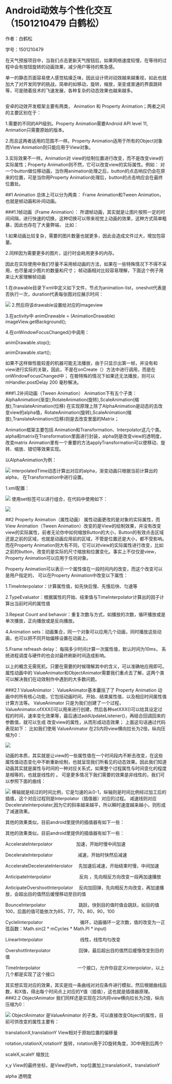 # Android动效与个性化交互（1501210479 白鹤松）

作者：白鹤松

学号：1501210479


在天气预报项目中，当我们点击更新天气按钮后，如果网络速度较慢，在等待的过程中会有按钮旋转的动画效果，减少用户等待的焦急感。

单一的静态页面容易使人感觉枯燥乏味，因此设计师对动效越来越重视，如此也就加大了对开发同学的挑战，简单的如移动，旋转，缩放，渐变或普通的界面跳转等，可是随着技术的飞速发展，各种复杂的动态效果也越来越多。


## 
安卓的动效开发框架主要有两类， Animation 和 Property Animation；两者之间的主要区别在于：

1.需要的不同的API级别。Property Animation需要Android API level 11, Animation只需要原始的版本。

2.而且这两者适用的范围不一样。Property Animation适用于所有的Object对象而View Animation则只能应用于View对象。

3.实际效果不一样。Animation对 view的绘制位置进行改变，而不是改变view的实际属性；Property Animation则不然，它可以改变view的实际属性。例如： 对一个button做位移动画，当你用animation处理之后，button的点击响应仍会在原来的位置，可是当你用Property Animation处理后，button的点击响应会在最终位置处。



##1 Animation
总体上可以分为两类： Frame Animation和Tween Animation，也就是帧动画和补间动画。

###1.1帧动画（Frame Animation）：
所谓帧动画，其实就是让图片按照一定的时间间隔，进行快速的切换，这种切换可以带来视觉上动画的效果，这种方式简单粗暴，因此也存在了大量弊端， 比如：

1.如果动画比较复杂，需要的图片数量也就更多，因此会造成文件过大，增加包容量。

2.同样因为需要更多的图片，运行时会耗用更多的内存。

因此在实际使用中我们尽量不采用帧动画的方法，如果在一些特殊情况下不得不采用，也尽量减少图片的数量和尺寸； 帧动画相对比较容易理解，下面这个例子用来让大家理解帧动画

1.在drawable目录下xml中定义如下文件，节点为animation-list，oneshot代表是否执行一次，duration代表每张图对应展示时间：

![](bhs1.png)
2.然后将该drawable设置给对应的imageview

3.在activity中
animDrawable = (AnimationDrawable) imageView.getBackground();

4.在onWindowFocusChanged()中调用：

animDrawable.stop();

animDrawable.start();

如果不这样做性能较差的机器可能无法播放，由于只显示出第一帧，并没有和view进行实际的关联，因此，不是在onCreate（）方法中进行调用，而是在onWindowFocusChanged中；
在极特殊的情况下如果还无法播放，则可以mHandler.postDelay 200 毫秒解决。

###1.2补间动画（Tween Animation）
Animation下有五个子类：AlphaAnimation(渐变),RotateAnimation(旋转),ScaleAnimation(缩放),TranslateAnimation(位移) 在实现原理上除了AlphaAnimation是动态的去改变view的alpha值，RotateAnimation(旋转),ScaleAnimation(缩放),TranslateAnimation(位移)则是去改变里面的Matrix；

Animation框架主要包括 Animation和Transformation、Interpolator这几个类。 alpha和matrix在Transformation里面进行封装，alpha则是改变view的透明度，改变matrix Animation里有一个重要的方法applyTransformation可以使移动、旋转、缩放、错切等效果实现。

以AlphaAnimation为例：

![](bhs2.png)
interpolatedTime动态计算出对应的alpha，渐变动画只根据当前计算出的alpha， 在Transformation中进行设置。

1.xml配置：

![](bhs3.png)
使用set标签可以进行组合，在代码中使用如下：

 ![](bhs44.png)


##2 Property Animation（属性动画）
属性动画更改的是对象的实际属性，而View Animation（Tween Animation）改变的是View的绘制效果，并没有改变view的实际属性，前者无论你中如何缩放Button的大小，Button的有效点击区域还是之前的区域，也就是动画应用前的区域，不管是位置还是大小，都不受影响。而在Property Animation则大有不同，它可以对view的实际属性进行改变，比如之前的button，改变的是实际的尺寸缩放和位置变化。事实上不仅仅是view，Property Animation可以应用于任何对象。

Property Animation可以表示一个属性值在一段时间内的改变，而这个改变可以是用户指定的， 可以在Property Animation中改变以下属性：

1.TimeInterpolator：计算属性值，如先快后慢、先慢后快、匀速等

2.TypeEvaluator：根据属性的开始、结束值与TimeInterpolator计算出的因子计算出当前时间的属性值

3.Repeat Count and behavoir：重复次数与方式，如播放的次数，循环播放或是单次播放，正向播放或是反向播放。

4.Animation sets：动画集合，同一个对象可以应用几个动画，同时播放这些动画，也可以把不同开始偏移设置在动画上。

5.Frame refreash delay： 每隔多少时间计算一次属性值，默认时间为10ms， 系统进程调度与硬件的也会对最终刷新时间造成影响。

以上的概念无需死机，只要在需要的时候理解其中的含义，可以准确地应用即可。属性动画中的 ValueAnimator和ObjectAnimator需要我们重点去了解，这两个类可以解决我们在动效制作中遇到的大多数问题。

###2.1 ValueAnimator：
ValueAnimator基本囊括了了 Property Animation 动画中的所有核心功能，它包括动画时间，开始、结束属性值，以及相应时间属性值计算方法等。
ValueAnimator 只是为我们创建了一个过程， ValueAnimator.ofXXX()可以用来进行创建，然后各种setXXX()可以给其设定过程的时间，速率变化效果等，最后通过addUpdateListener()，再结合回调回来的参数值，就可以生成 改变view的属性，从而形成动态效果；
上面这句话通过代码表现如下：
比如我们使用 ValueAnimator 在2S内将view横向拉长为2倍，纵向压缩为0：

![](bhs55.png)

动画的本质，其实就是让view的一些属性值在一个时间段内不断去改变，在这些属性值动态变化中不断重新绘制，也就呈现我们所看见的动态效果。因此我们知道动画其实就是属性与时间的一种对应关系式，如果整个过程属性与时间变化的程度是相等的，也就是线性的 。
可是更多情况下我们需要的效果是非线性的，我们可以参照下面的曲线：

![](curve.png)
横轴就是经过的时间比例，它是匀速的从0-1，纵轴则是时间比例经过加工后的插值，这个对应过程则是Interpolator（插值器）对应的过程。
减速线则对应DecelerateInterpolater,因为它的斜率越来越平，所以瞬时速度越来越小，则形成了减速效果。

其他的效果类似，目前android里提供的插值器有如下一些：


其他的效果类似，目前android里提供的插值器有如下一些：

AccelerateInterpolator　　　　　     加速，开始时慢中间加速

DecelerateInterpolator　　　 　　   减速，开始时快然后减速

AccelerateDecelerateInterolator　   先加速后减速，开始结束时慢，中间加速

AnticipateInterpolator　　　　　　  反向 ，先向相反方向改变一段再加速播放

AnticipateOvershootInterpolator　   反向加回弹，先向相反方向改变，再加速播放，会超出目的值然后缓慢移动至目的值

BounceInterpolator　　　　　　　  跳跃，快到目的值时值会跳跃，如目的值100，后面的值可能依次为85，77，70，80，90，100

CycleIinterpolator　　　　　　　　 循环，动画循环一定次数，值的改变为一正弦函数：Math.sin(2 * mCycles * Math.PI * input)

LinearInterpolator　　　　　　　　 线性，线性均匀改变

OvershottInterpolator　　　　　　  回弹，最后超出目的值然后缓慢改变到目的值

TimeInterpolator　　　　　　　　   一个接口，允许你自定义interpolator，以上几个都是实现了这个接口

其实想实现对应的效果，其实是找一条曲线对对应条件进行模拟，然后根据曲线函数，和X值，得出每个时间点上对应的Y值（插值），这也就是插值器原理。
###2.2 ObjectAnimator
我们同样还是实现在2S内将view横向拉长为2倍，纵向压缩为0：

![](bhs6.png)
ObjectAnimator 是ValueAnimator 的子类，可以直接改变Object的属性，目前可供改变的属性主要有：

translationX,translationY           View相对于原始位置的偏移量

rotation,rotationX,rotationY       旋转，rotation用于2D旋转角度，3D中用到后两个

scaleX,scaleY                           缩放比

x,y                                             View的最终坐标，是View的left，top位置加上translationX，translationY

alpha                                         透明度
